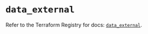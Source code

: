 # `data_external`

Refer to the Terraform Registry for docs: [`data_external`](https://registry.terraform.io/providers/hashicorp/external/2.3.2/docs/data-sources/external).
